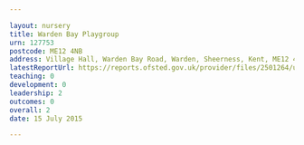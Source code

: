 ```yaml
---

layout: nursery
title: Warden Bay Playgroup
urn: 127753
postcode: ME12 4NB
address: Village Hall, Warden Bay Road, Warden, Sheerness, Kent, ME12 4NB
latestReportUrl: https://reports.ofsted.gov.uk/provider/files/2501264/urn/127753.pdf
teaching: 0
development: 0
leadership: 2
outcomes: 0
overall: 2
date: 15 July 2015

---
```

